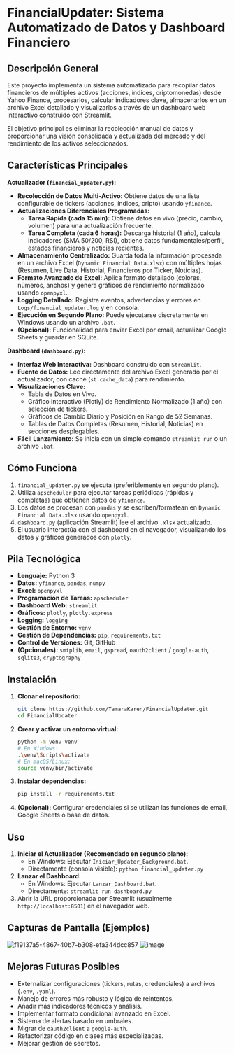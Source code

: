 # FinancialUpdater: Sistema Automatizado de Datos y Dashboard Financiero

## Descripción General

Este proyecto implementa un sistema automatizado para recopilar datos financieros de múltiples activos (acciones, índices, criptomonedas) desde Yahoo Finance, procesarlos, calcular indicadores clave, almacenarlos en un archivo Excel detallado y visualizarlos a través de un dashboard web interactivo construido con Streamlit.

El objetivo principal es eliminar la recolección manual de datos y proporcionar una visión consolidada y actualizada del mercado y del rendimiento de los activos seleccionados.

## Características Principales

**Actualizador (`financial_updater.py`):**

*   **Recolección de Datos Multi-Activo:** Obtiene datos de una lista configurable de tickers (acciones, índices, cripto) usando `yfinance`.
*   **Actualizaciones Diferenciales Programadas:**
    *   **Tarea Rápida (cada 15 min):** Obtiene datos en vivo (precio, cambio, volumen) para una actualización frecuente.
    *   **Tarea Completa (cada 6 horas):** Descarga historial (1 año), calcula indicadores (SMA 50/200, RSI), obtiene datos fundamentales/perfil, estados financieros y noticias recientes.
*   **Almacenamiento Centralizado:** Guarda toda la información procesada en un archivo Excel (`Dynamic Financial Data.xlsx`) con múltiples hojas (Resumen, Live Data, Historial, Financieros por Ticker, Noticias).
*   **Formato Avanzado de Excel:** Aplica formato detallado (colores, números, anchos) y genera gráficos de rendimiento normalizado usando `openpyxl`.
*   **Logging Detallado:** Registra eventos, advertencias y errores en `Logs/financial_updater.log` y en consola.
*   **Ejecución en Segundo Plano:** Puede ejecutarse discretamente en Windows usando un archivo `.bat`.
*   **(Opcional):** Funcionalidad para enviar Excel por email, actualizar Google Sheets y guardar en SQLite.

**Dashboard (`dashboard.py`):**

*   **Interfaz Web Interactiva:** Dashboard construido con `Streamlit`.
*   **Fuente de Datos:** Lee directamente del archivo Excel generado por el actualizador, con caché (`st.cache_data`) para rendimiento.
*   **Visualizaciones Clave:**
    *   Tabla de Datos en Vivo.
    *   Gráfico Interactivo (Plotly) de Rendimiento Normalizado (1 año) con selección de tickers.
    *   Gráficos de Cambio Diario y Posición en Rango de 52 Semanas.
    *   Tablas de Datos Completas (Resumen, Historial, Noticias) en secciones desplegables.
*   **Fácil Lanzamiento:** Se inicia con un simple comando `streamlit run` o un archivo `.bat`.

## Cómo Funciona

1.  `financial_updater.py` se ejecuta (preferiblemente en segundo plano).
2.  Utiliza `apscheduler` para ejecutar tareas periódicas (rápidas y completas) que obtienen datos de `yfinance`.
3.  Los datos se procesan con `pandas` y se escriben/formatean en `Dynamic Financial Data.xlsx` usando `openpyxl`.
4.  `dashboard.py` (aplicación Streamlit) lee el archivo `.xlsx` actualizado.
5.  El usuario interactúa con el dashboard en el navegador, visualizando los datos y gráficos generados con `plotly`.

## Pila Tecnológica

*   **Lenguaje:** Python 3
*   **Datos:** `yfinance`, `pandas`, `numpy`
*   **Excel:** `openpyxl`
*   **Programación de Tareas:** `apscheduler`
*   **Dashboard Web:** `streamlit`
*   **Gráficos:** `plotly`, `plotly.express`
*   **Logging:** `logging`
*   **Gestión de Entorno:** `venv`
*   **Gestión de Dependencias:** `pip`, `requirements.txt`
*   **Control de Versiones:** Git, GitHub
*   **(Opcionales):** `smtplib`, `email`, `gspread`, `oauth2client` / `google-auth`, `sqlite3`, `cryptography`

## Instalación

1.  **Clonar el repositorio:**
    ```bash
    git clone https://github.com/TamaraKaren/FinancialUpdater.git
    cd FinancialUpdater
    ```
2.  **Crear y activar un entorno virtual:**
    ```bash
    python -m venv venv
    # En Windows:
    .\venv\Scripts\activate
    # En macOS/Linux:
    source venv/bin/activate
    ```
3.  **Instalar dependencias:**
    ```bash
    pip install -r requirements.txt
    ```
4.  **(Opcional):** Configurar credenciales si se utilizan las funciones de email, Google Sheets o base de datos.

## Uso

1.  **Iniciar el Actualizador (Recomendado en segundo plano):**
    *   En Windows: Ejecutar `Iniciar_Updater_Background.bat`.
    *   Directamente (consola visible): `python financial_updater.py`
2.  **Lanzar el Dashboard:**
    *   En Windows: Ejecutar `Lanzar_Dashboard.bat`.
    *   Directamente: `streamlit run dashboard.py`
3.  Abrir la URL proporcionada por Streamlit (usualmente `http://localhost:8501`) en el navegador web.

## Capturas de Pantalla (Ejemplos)

![f19137a5-4867-40b7-b308-efa344dcc857](https://github.com/user-attachments/assets/8996fb7f-a11e-4093-9934-e30d0b13f09f)
![image](https://github.com/user-attachments/assets/7c9d1c65-7845-43dc-b90c-faf4a7fb1bc3)

## Mejoras Futuras Posibles

*   Externalizar configuraciones (tickers, rutas, credenciales) a archivos (`.env`, `.yaml`).
*   Manejo de errores más robusto y lógica de reintentos.
*   Añadir más indicadores técnicos y análisis.
*   Implementar formato condicional avanzado en Excel.
*   Sistema de alertas basado en umbrales.
*   Migrar de `oauth2client` a `google-auth`.
*   Refactorizar código en clases más especializadas.
*   Mejorar gestión de secretos.
